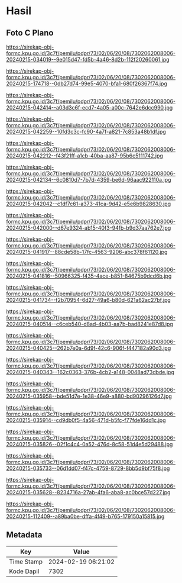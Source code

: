 # Hasil

## Foto C Plano

https://sirekap-obj-formc.kpu.go.id/3c7f/pemilu/pdpr/73/02/06/20/08/7302062008006-20240215-034019--9e015d47-fd5b-4a46-8d2b-112f20260061.jpg

https://sirekap-obj-formc.kpu.go.id/3c7f/pemilu/pdpr/73/02/06/20/08/7302062008006-20240215-174718--0db27d74-99e5-4070-bfa1-680f26367f74.jpg

https://sirekap-obj-formc.kpu.go.id/3c7f/pemilu/pdpr/73/02/06/20/08/7302062008006-20240215-042414--a03d3c6f-ecd7-4a05-a00c-7642e6dcc990.jpg

https://sirekap-obj-formc.kpu.go.id/3c7f/pemilu/pdpr/73/02/06/20/08/7302062008006-20240215-042259--10fd3c3c-fc90-4a7f-a821-7c853a48b1df.jpg

https://sirekap-obj-formc.kpu.go.id/3c7f/pemilu/pdpr/73/02/06/20/08/7302062008006-20240215-042212--f43f21ff-a1cb-40ba-aa87-95b6c5111742.jpg

https://sirekap-obj-formc.kpu.go.id/3c7f/pemilu/pdpr/73/02/06/20/08/7302062008006-20240215-042134--6c0810d7-7b7d-4359-be6d-96aac922110a.jpg

https://sirekap-obj-formc.kpu.go.id/3c7f/pemilu/pdpr/73/02/06/20/08/7302062008006-20240215-042042--c1df7c61-a373-41ca-9d42-e5e6b9828630.jpg

https://sirekap-obj-formc.kpu.go.id/3c7f/pemilu/pdpr/73/02/06/20/08/7302062008006-20240215-042000--d67e9324-ab15-40f3-94fb-b9d37aa762e7.jpg

https://sirekap-obj-formc.kpu.go.id/3c7f/pemilu/pdpr/73/02/06/20/08/7302062008006-20240215-041917--88cde58b-17fc-4563-9206-abc378f61120.jpg

https://sirekap-obj-formc.kpu.go.id/3c7f/pemilu/pdpr/73/02/06/20/08/7302062008006-20240215-041816--50966325-f435-4ace-b851-84675b9dcd6b.jpg

https://sirekap-obj-formc.kpu.go.id/3c7f/pemilu/pdpr/73/02/06/20/08/7302062008006-20240215-041734--f2b70954-6d27-49a6-b80d-621a62ac27bf.jpg

https://sirekap-obj-formc.kpu.go.id/3c7f/pemilu/pdpr/73/02/06/20/08/7302062008006-20240215-040514--c6ceb540-d8ad-4b03-aa7b-bad8241e87d8.jpg

https://sirekap-obj-formc.kpu.go.id/3c7f/pemilu/pdpr/73/02/06/20/08/7302062008006-20240215-040425--262b7e0a-6d9f-42c6-906f-f447182a90d3.jpg

https://sirekap-obj-formc.kpu.go.id/3c7f/pemilu/pdpr/73/02/06/20/08/7302062008006-20240215-040343--162c0363-376b-4cb2-a148-0048ad73dbde.jpg

https://sirekap-obj-formc.kpu.go.id/3c7f/pemilu/pdpr/73/02/06/20/08/7302062008006-20240215-035958--bde51d7e-1e38-46e9-a880-bd90296126d7.jpg

https://sirekap-obj-formc.kpu.go.id/3c7f/pemilu/pdpr/73/02/06/20/08/7302062008006-20240215-035914--cd9db0f5-4a56-471d-b5fc-f77fde16dd1c.jpg

https://sirekap-obj-formc.kpu.go.id/3c7f/pemilu/pdpr/73/02/06/20/08/7302062008006-20240215-035826--02f1c4c4-0a52-476d-8c58-51d4e5d29488.jpg

https://sirekap-obj-formc.kpu.go.id/3c7f/pemilu/pdpr/73/02/06/20/08/7302062008006-20240215-035733--06d1dd07-f47c-4759-8729-8bb5d9bf75f8.jpg

https://sirekap-obj-formc.kpu.go.id/3c7f/pemilu/pdpr/73/02/06/20/08/7302062008006-20240215-035628--8234716a-27ab-4fa6-aba8-ac0bce57d227.jpg

https://sirekap-obj-formc.kpu.go.id/3c7f/pemilu/pdpr/73/02/06/20/08/7302062008006-20240215-112409--a89ba0be-dffa-4f49-b765-179150a15815.jpg


## Metadata

| Key        | Value               |
| ---------- | ------------------- |
| Time Stamp | 2024-02-19 06:21:02 |
| Kode Dapil | 7302                |




